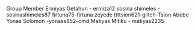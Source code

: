Group Member
Ermiyas Getahun - ermiza12
sosina shimeles - sosinashimeles87
firtuna75-firtuna zeyede
ttttsion621-glitch-Tsion Abebe
Yonas Solomon -yonass852-cmd
Matiyas Mitiku - matiyas2235
